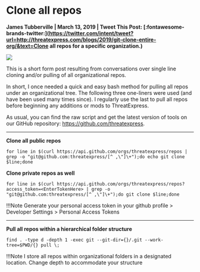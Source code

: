 # Clone all repos

**James Tubberville | March 13, 2019 | Tweet This Post: [:fontawesome-brands-twitter:](https://twitter.com/intent/tweet?url=http://threatexpress.com/blogs/2019/git-clone-entire-org/&text=Clone all repos for a specific organization.)**

![][1]

This is a short form post resulting from conversations over single line cloning and/or pulling of all organizational repos.

In short, I once needed a quick and easy bash method for pulling all repos under an organizational tree. The following three one-liners were used (and have been used many times since). I regularly use the last to pull all repos before beginning any additions or mods to ThreatExpress.

As usual, you can find the raw script and get the latest version of tools on our GitHub repository: https://github.com/threatexpress.

---

**Clone all public repos**

```
for line in $(curl https://api.github.com/orgs/threatexpress/repos | grep -o "git@github.com:threatexpress/[^ ,\"]\+");do echo git clone $line;done
```

**Clone private repos as well**

```
for line in $(curl https://api.github.com/orgs/threatexpress/repos?access_token=<EnterTokenHere> | grep -o "git@github.com:threatexpress/[^ ,\"]\+");do git clone $line;done
```

!!!Note
Generate your personal access token in your github profile > Developer Settings > Personal Access Tokens

---

**Pull all repos within a hierarchical folder structure**

```
find . -type d -depth 1 -exec git --git-dir={}/.git --work-tree=$PWD/{} pull \;
```

!!!Note
I store all repos within organizational folders in a designated location. Change depth to accommodate your structure

[1]: /img/20180125_132744_attack.png
[2]: https://www.twitter.com/joevest
[3]: https://www.twitter.com/andrewchiles
[4]: https://www.twitter.com/minis_io
[5]: https://canarytokens.org/generate#
[6]: http://blog.portswigger.net/2017/07/cracking-lens-targeting-https-hidden.html
[7]: https://medium.com/@networksecurity/rdp-hijacking-how-to-hijack-rds-and-remoteapp-sessions-transparently-to-move-through-an-da2a1e73a5f6
[8]: http://www.exploit-monday.com/2013/04/PersistenceWithPowerShell.html
[9]: https://github.com/subTee/ApplicationWhitelistBypassTechniques/blob/master/TheList.txt
[10]: http://clymb3r.wordpress.com/2013/04/06/reflective-dll-injection-with-powershell/
[11]: https://github.com/HarmJ0y/CheatSheets/blob/master/PowerUp.pdf
[12]: https://github.com/HarmJ0y/CheatSheets/blob/master/PowerView.pdf
[13]: https://gist.github.com/HarmJ0y/3328d954607d71362e3c
[14]: https://adsecurity.org/?p=2362
[15]: http://blog.cobaltstrike.com/2016/07/06/gettin-down-with-aggressor-script/
[16]: https://blog.cobaltstrike.com/2017/06/23/opsec-considerations-for-beacon-commands/#respond
